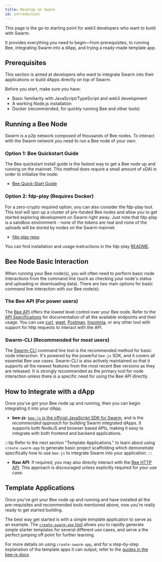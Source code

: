 ```yaml
---
title: Develop on Swarm
id: introduction
---
```


This page is the go-to starting point for web3 developers who want to build with Swarm.  

It provides everything you need to begin—from prerequisites, to running Bee, integrating Swarm into a dApp, and trying a ready-made template app.

## Prerequisites

This section is aimed at developers who want to integrate Swarm into their applications or build dApps directly on top of Swarm.

Before you start, make sure you have:

- Basic familiarity with JavaScript/TypeScript and web3 development
- A working Node.js installation
- Docker (recommended, for quickly running Bee and other tools)

## Running a Bee Node

Swarm is a p2p network composed of thousands of Bee nodes. To interact with the Swarm network you need to run a Bee node of your own: 

### Option 1: Bee Quickstart Guide

The Bee quickstart install guide is the fastest way to get a Bee node up and running on the mainnet. This method does require a small amount of xDAI in order to initialize the node: 
- [Bee Quick-Start Guide](https://docs.ethswarm.org/docs/bee/installation/quick-start)  

### Option 2: fdp-play (Requires Docker)

For a zero-crypto required option, you can also consider the fdp-play tool. This tool will spin up a cluster of pre-funded Bee nodes and allow you to get started exploring development on Swarm right away. Just note that fdp-play is a sandbox environment - none of the tokens are real and none of the uploads will be stored by nodes on the Swarm mainnet.
  
- [fdp-play repo](http://github.com/fairDataSociety/fdp-play) 

You can find installation and usage instructions in the fdp-play [README](https://github.com/fairDataSociety/fdp-play/blob/master/README.md).

## Bee Node Basic Interaction

When running your Bee node(s), you will often need to perform basic node interactions from the command line (such as checking your node's status and uploading or downloading data). There are two main options for basic command line interaction with our Bee node(s):

### The Bee API (For power users)

The [Bee API](/docs/bee/working-with-bee/bee-api) offers the lowest level control over your Bee node. Refer to the [API Specifications](/api/) for documentation of all the available endpoints and their usage. You can use [curl](https://en.wikipedia.org/wiki/CURL), [wget](https://en.wikipedia.org/wiki/Wget), [Postman](https://en.wikipedia.org/wiki/Postman_(software)), [Insomnia](https://insomnia.rest/), or any other tool with support for http requests to interact with the API.

### Swarm-CLI (Recommended for most users)

The [Swarm-CLI](/docs/bee/working-with-bee/swarm-cli) command line tool is the recommended method for basic node interaction. It's powered by the powerful `bee-js` SDK, and it covers all essential Bee use cases. Swarm-CLI is also actively maintained so that it supports all the newest features from the most recent Bee versions as they are released. It is strongly recommended as the primary tool for node interaction unless there is a specific need for using the Bee API directly.

## How to Integrate with a dApp

Once you've got your Bee node up and running, then you can begin integrating it into your dApp.  

- **bee-js**: [`bee-js` is the official JavaScript SDK for Swarm](https://bee-js.ethswarm.org/docs/), and is the *recommended approach* for building Swarm integrated dApps. It supports both NodeJS and browser based APIs, making it easy to integrate with both frontend and backend applications.

:::tip
Refer to the next section "Template Applications." to learn about using `create-swarm-app` to generate basic project scaffolding which demonstrate specifically how to use `bee-js` to integrate Swarm into your application.
:::

- **Raw API**: If required, you may also directly interact with the [Bee HTTP API](/api/). This approach is discouraged unless explicitly required for your use case.

## Template Applications

Once you've got your Bee node up and running and have installed all the pre-requisites and recommended tools mentioned above, now you're really ready to get started building.

The best way get started is with a simple template application to serve as an example. The [`create-swarm-app` tool](https://www.npmjs.com/package/create-swarm-app) allows you to rapidly generate simple starter templates for several different use cases, and serve a the perfect jumping off point for further learning. 

For more details on using `create-swarm-app`, and for a step-by-step explanation of the template apps it can output, refer to the [guides in the bee-js docs](https://bee-js.ethswarm.org/docs/getting-started/#quickstart-with-create-swarm-app).  

